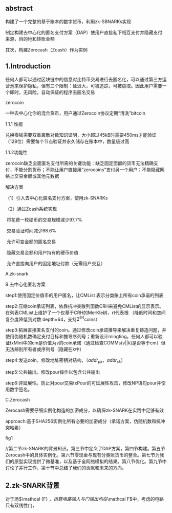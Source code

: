 

## abstract

构建了一个完整的基于账本的数字货币，利用zk-SBNARKs实现

制定构建去中心化的匿名支付方案（DAP）使用户直接私下相互支付并隐藏支付来源，目的地和转账金额

其次，构建Zerocash（Zcash）作为实例

## 1.Introduction

任何人都可以通过区块链中的信息对比特币交易进行去匿名化，可以通过第三方运营池来保护隐私，但有三个限制：延迟大，可被追踪，可被窃取。因此用户需要一个即时，无风险，自动保证的程序去匿名交易

zerocoin

一种去中心化你的混合货币，用户通过Zerocoin协议定期“清洗”bitcoin

1.1.1 性能

兑换零钱需要双重离散对数知识证明，大小超过45kB时需要450ms才能验证（128位）需要每个节点验证并永久储存在账本中，数量级过高

1.1.2功能性

zerocoin缺乏全面匿名支付所需的关键功能：缺乏固定面额的货币无法精确支付，不能分割货币；不能让用户直接用“zerocoins”支付另一个用户；不能隐藏网络上交易金额或其他元数据

解决方案

（1）引入去中心化匿名支付方案，使用zk-SNARKs

（2）通过Zcash系统实现

​	将花费一枚硬币的交易规模减少97.7%

​	交易验证时间减少98.6%

​	允许可变金额的匿名交易

​	隐藏交易金额和用户持有的硬币价值

​	允许直接向用户的固定地址付款（无需用户交互）

A.zk-snark

B.去中心化匿名方案

step1:使用固定价值币的用户匿名，让CMList 表示分类账上所有coin承诺的列表

step2:压缩coin承诺列表，依靠抗冲突散列函数CRH来避免CMList的显示表示。在列表CMList上维护了一个仅基于CRH的MerKle树，rt代表根     （降低时间和空间复杂度降低到对数  depth=64，支持$2^{64}$coins）

step3:拓展直接匿名支付的coin。通过修改coin承诺推导来解决重复铸造问题，并使用伪随机数确定支付目标和推导序列号；重新设计mingting，任何人都可以验证txMint中的cm是价值为$v$的coin承诺（通过检查COMMs(v||k)是否等于cm）但无法辨别所有者或序列号（隐藏在k中）

step4:发送coin。修改地址密钥对结构，（$addr_{pk}$，$addr_{sk}$）

step5:公共输出。修改pour操作以包含公共输出

step6:非延展性。防止对pour交易txPour的可延展性攻击，修改NP语句pour并使用数字签名。

C.Zerocash

Zerocash需要仔细实例化构造的加密成分，以确保zk-SNARK在实践中足够有效

approach:基于SHA256实例化所有必要的加密成分（承诺方案，伪随机数和抗冲突哈希）

fig1

//第二节zk-SNARK的背景知识。第三节中定义了DAP方案，第四节构建。第五节Zerocash中的具体实例化。第六节零现金与现有分类账货币的整合。第七节为我们的原型实现提供了微基准，以及基于全网络模拟的结果。第八节优化。第九节中讨论了并行工作，第十节中总结了我们的贡献和未来的方向。

## 2.zk-SNARK背景

对于场$\mathcal {F} $，运算电路输入与门输出均在$\mathcal F$中，考虑的电路只有双线性门，



